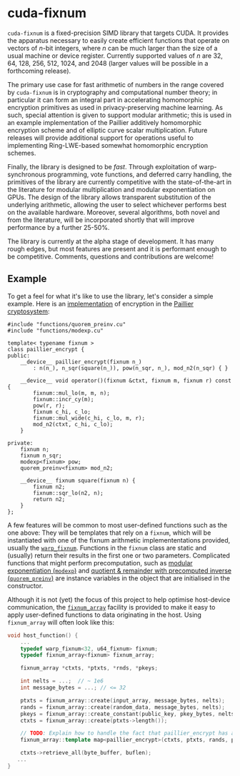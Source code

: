 # cuda-fixnum
`cuda-fixnum` is a fixed-precision SIMD library that targets CUDA. It provides the apparatus necessary to easily create efficient functions that operate on vectors of _n_-bit integers, where _n_ can be much larger than the size of a usual machine or device register.  Currently supported values of _n_ are 32, 64, 128, 256, 512, 1024, and 2048 (larger values will be possible in a forthcoming release).

The primary use case for fast arithmetic of numbers in the range covered by `cuda-fixnum` is in cryptography and computational number theory; in particular it can form an integral part in accelerating homomorphic encryption primitives as used in privacy-preserving machine learning. As such, special attention is given to support modular arithmetic; this is used in an example implementation of the Paillier additively homomorphic encryption scheme and of elliptic curve scalar multiplication.  Future releases will provide additional support for operations useful to implementing Ring-LWE-based somewhat homomorphic encryption schemes.

Finally, the library is designed to be _fast_. Through exploitation of warp-synchronous programming, vote functions, and deferred carry handling, the primitives of the library are currently competitive with the state-of-the-art in the literature for modular multiplication and modular exponentiation on GPUs.  The design of the library allows transparent substitution of the underlying arithmetic, allowing the user to select whichever performs best on the available hardware. Moreover, several algorithms, both novel and from the literature, will be incorporated shortly that will improve performance by a further 25-50%.

The library is currently at the alpha stage of development.  It has many rough edges, but most features are present and it is performant enough to be competitive.  Comments, questions and contributions are welcome!

## Example

To get a feel for what it's like to use the library, let's consider a simple example. Here is an [implementation](cuda-fixnum/src/functions/paillier_encrypt.cu) of encryption in the [Paillier cryptosystem](https://en.wikipedia.org/wiki/Paillier_cryptosystem):
```cuda
#include "functions/quorem_preinv.cu"
#include "functions/modexp.cu"

template< typename fixnum >
class paillier_encrypt {
public:
    __device__ paillier_encrypt(fixnum n_)
        : n(n_), n_sqr(square(n_)), pow(n_sqr, n_), mod_n2(n_sqr) { }

    __device__ void operator()(fixnum &ctxt, fixnum m, fixnum r) const {
        fixnum::mul_lo(m, m, n);
        fixnum::incr_cy(m);
        pow(r, r);
        fixnum c_hi, c_lo;
        fixnum::mul_wide(c_hi, c_lo, m, r);
        mod_n2(ctxt, c_hi, c_lo);
    }

private:
    fixnum n;
    fixnum n_sqr;
    modexp<fixnum> pow;
    quorem_preinv<fixnum> mod_n2;

    __device__ fixnum square(fixnum n) {
        fixnum n2;
        fixnum::sqr_lo(n2, n);
        return n2;
    }
};
```
A few features will be common to most user-defined functions such as the one above: They will be templates that rely on a `fixnum`, which will be instantiated with one of the fixnum arithmetic implemententations provided, usually the [`warp_fixnum`](cuda-fixnum/src/fixnum/warp_fixnum.cu).  Functions in the `fixnum` class are static and (usually) return their results in the first one or two parameters. Complicated functions that might perform precomputation, such as [modular exponentiation (`modexp`)](cuda-fixnum/src/functions/modexp.cu) and [quotient & remainder with precomputed inverse (`quorem_preinv`)](cuda-fixnum/src/functions/quorem_preinv.cu) are instance variables in the object that are initialised in the constructor.

Although it is not (yet) the focus of this project to help optimise host-device communication, the [`fixnum_array`](cuda-fixnum/src/array/fixnum_array.h) facility is provided to make it easy to apply user-defined functions to data originating in the host. Using `fixnum_array` will often look like this:
```C++
void host_function() {
    ...
    typedef warp_fixnum<32, u64_fixnum> fixnum;
    typedef fixnum_array<fixnum> fixnum_array;

    fixnum_array *ctxts, *ptxts, *rnds, *pkeys;

    int nelts = ...;  // ~ 1e6
    int message_bytes = ...; // <= 32

    ptxts = fixnum_array::create(input_array, message_bytes, nelts);
    rands = fixnum_array::create(random_data, message_bytes, nelts);
    pkeys = fixnum_array::create_constant(public_key, pkey_bytes, nelts); // same value repeated
    ctxts = fixnum_array::create(ptxts->length());

    // TODO: Explain how to handle the fact that paillier_encrypt has a constructor.
    fixnum_array::template map<paillier_encrypt>(ctxts, ptxts, rands, pkeys);

    ctxts->retrieve_all(byte_buffer, buflen);
   ...
}
```
